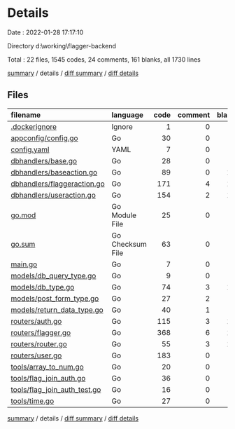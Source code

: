 # Details

Date : 2022-01-28 17:17:10

Directory d:\working\flagger-backend

Total : 22 files,  1545 codes, 24 comments, 161 blanks, all 1730 lines

[summary](results.md) / details / [diff summary](diff.md) / [diff details](diff-details.md)

## Files
| filename | language | code | comment | blank | total |
| :--- | :--- | ---: | ---: | ---: | ---: |
| [.dockerignore](/.dockerignore) | Ignore | 1 | 0 | 0 | 1 |
| [appconfig/config.go](/appconfig/config.go) | Go | 30 | 0 | 7 | 37 |
| [config.yaml](/config.yaml) | YAML | 7 | 0 | 2 | 9 |
| [dbhandlers/base.go](/dbhandlers/base.go) | Go | 28 | 0 | 6 | 34 |
| [dbhandlers/baseaction.go](/dbhandlers/baseaction.go) | Go | 89 | 0 | 15 | 104 |
| [dbhandlers/flaggeraction.go](/dbhandlers/flaggeraction.go) | Go | 171 | 4 | 15 | 190 |
| [dbhandlers/useraction.go](/dbhandlers/useraction.go) | Go | 154 | 2 | 16 | 172 |
| [go.mod](/go.mod) | Go Module File | 25 | 0 | 3 | 28 |
| [go.sum](/go.sum) | Go Checksum File | 63 | 0 | 1 | 64 |
| [main.go](/main.go) | Go | 7 | 0 | 3 | 10 |
| [models/db_query_type.go](/models/db_query_type.go) | Go | 9 | 0 | 4 | 13 |
| [models/db_type.go](/models/db_type.go) | Go | 74 | 3 | 12 | 89 |
| [models/post_form_type.go](/models/post_form_type.go) | Go | 27 | 2 | 3 | 32 |
| [models/return_data_type.go](/models/return_data_type.go) | Go | 40 | 1 | 6 | 47 |
| [routers/auth.go](/routers/auth.go) | Go | 115 | 3 | 11 | 129 |
| [routers/flagger.go](/routers/flagger.go) | Go | 368 | 6 | 19 | 393 |
| [routers/router.go](/routers/router.go) | Go | 55 | 3 | 11 | 69 |
| [routers/user.go](/routers/user.go) | Go | 183 | 0 | 8 | 191 |
| [tools/array_to_num.go](/tools/array_to_num.go) | Go | 20 | 0 | 4 | 24 |
| [tools/flag_join_auth.go](/tools/flag_join_auth.go) | Go | 36 | 0 | 5 | 41 |
| [tools/flag_join_auth_test.go](/tools/flag_join_auth_test.go) | Go | 16 | 0 | 5 | 21 |
| [tools/time.go](/tools/time.go) | Go | 27 | 0 | 5 | 32 |

[summary](results.md) / details / [diff summary](diff.md) / [diff details](diff-details.md)